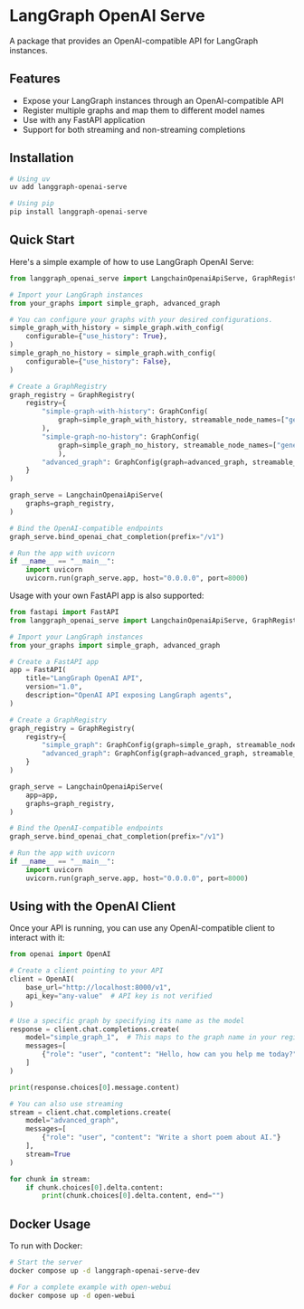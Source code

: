 # LangGraph OpenAI Serve

A package that provides an OpenAI-compatible API for LangGraph instances.

## Features

- Expose your LangGraph instances through an OpenAI-compatible API
- Register multiple graphs and map them to different model names
- Use with any FastAPI application
- Support for both streaming and non-streaming completions

## Installation

```bash
# Using uv
uv add langgraph-openai-serve

# Using pip
pip install langgraph-openai-serve
```

## Quick Start

Here's a simple example of how to use LangGraph OpenAI Serve:

```python
from langgraph_openai_serve import LangchainOpenaiApiServe, GraphRegistry, GraphConfig

# Import your LangGraph instances
from your_graphs import simple_graph, advanced_graph

# You can configure your graphs with your desired configurations.
simple_graph_with_history = simple_graph.with_config(
    configurable={"use_history": True},
)
simple_graph_no_history = simple_graph.with_config(
    configurable={"use_history": False},
)

# Create a GraphRegistry
graph_registry = GraphRegistry(
    registry={
        "simple-graph-with-history": GraphConfig(
            graph=simple_graph_with_history, streamable_node_names=["generate"]
        ),
        "simple-graph-no-history": GraphConfig(
            graph=simple_graph_no_history, streamable_node_names=["generate"]
            ),
        "advanced_graph": GraphConfig(graph=advanced_graph, streamable_node_names=["generate"])
    }
)

graph_serve = LangchainOpenaiApiServe(
    graphs=graph_registry,
)

# Bind the OpenAI-compatible endpoints
graph_serve.bind_openai_chat_completion(prefix="/v1")

# Run the app with uvicorn
if __name__ == "__main__":
    import uvicorn
    uvicorn.run(graph_serve.app, host="0.0.0.0", port=8000)
```

Usage with your own FastAPI app is also supported:

```python
from fastapi import FastAPI
from langgraph_openai_serve import LangchainOpenaiApiServe, GraphRegistry, GraphConfig

# Import your LangGraph instances
from your_graphs import simple_graph, advanced_graph

# Create a FastAPI app
app = FastAPI(
    title="LangGraph OpenAI API",
    version="1.0",
    description="OpenAI API exposing LangGraph agents",
)

# Create a GraphRegistry
graph_registry = GraphRegistry(
    registry={
        "simple_graph": GraphConfig(graph=simple_graph, streamable_node_names=["generate"]),
        "advanced_graph": GraphConfig(graph=advanced_graph, streamable_node_names=["generate"])
    }
)

graph_serve = LangchainOpenaiApiServe(
    app=app,
    graphs=graph_registry,
)

# Bind the OpenAI-compatible endpoints
graph_serve.bind_openai_chat_completion(prefix="/v1")

# Run the app with uvicorn
if __name__ == "__main__":
    import uvicorn
    uvicorn.run(graph_serve.app, host="0.0.0.0", port=8000)
```

## Using with the OpenAI Client

Once your API is running, you can use any OpenAI-compatible client to interact with it:

```python
from openai import OpenAI

# Create a client pointing to your API
client = OpenAI(
    base_url="http://localhost:8000/v1",
    api_key="any-value"  # API key is not verified
)

# Use a specific graph by specifying its name as the model
response = client.chat.completions.create(
    model="simple_graph_1",  # This maps to the graph name in your registry
    messages=[
        {"role": "user", "content": "Hello, how can you help me today?"}
    ]
)

print(response.choices[0].message.content)

# You can also use streaming
stream = client.chat.completions.create(
    model="advanced_graph",
    messages=[
        {"role": "user", "content": "Write a short poem about AI."}
    ],
    stream=True
)

for chunk in stream:
    if chunk.choices[0].delta.content:
        print(chunk.choices[0].delta.content, end="")
```

## Docker Usage

To run with Docker:

```bash
# Start the server
docker compose up -d langgraph-openai-serve-dev

# For a complete example with open-webui
docker compose up -d open-webui
```
